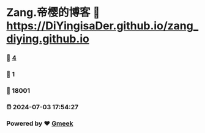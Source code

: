 # Zang.帝樱的博客 :link: https://DiYingisaDer.github.io/zang_diying.github.io 
### :page_facing_up: [4](https://DiYingisaDer.github.io/zang_diying.github.io/tag.html) 
### :speech_balloon: 1 
### :hibiscus: 18001 
### :alarm_clock: 2024-07-03 17:54:27 
### Powered by :heart: [Gmeek](https://github.com/Meekdai/Gmeek)
